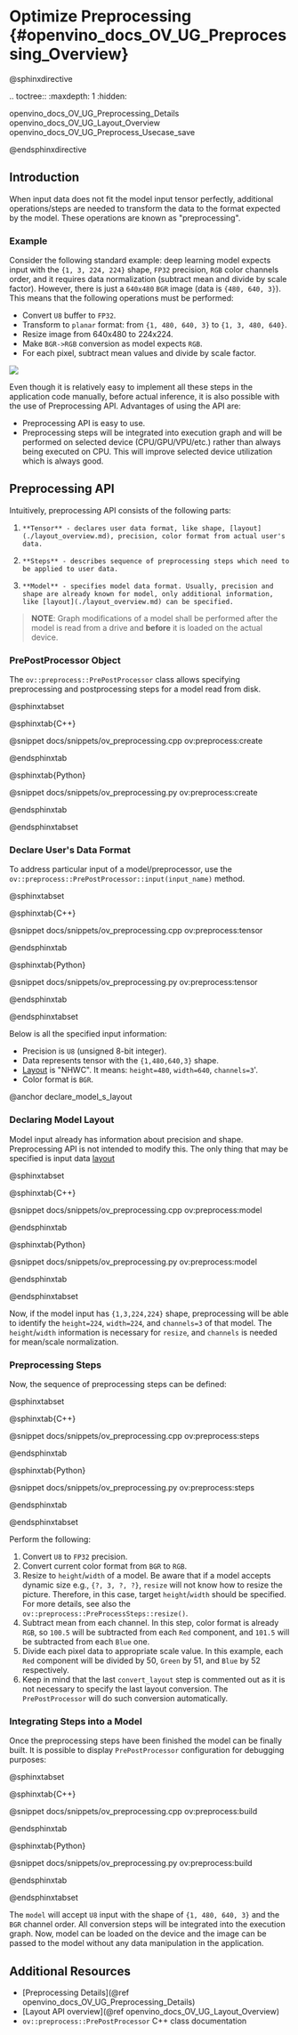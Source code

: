 # Optimize Preprocessing {#openvino_docs_OV_UG_Preprocessing_Overview}

@sphinxdirective

.. toctree::
   :maxdepth: 1
   :hidden:

   openvino_docs_OV_UG_Preprocessing_Details
   openvino_docs_OV_UG_Layout_Overview
   openvino_docs_OV_UG_Preprocess_Usecase_save

@endsphinxdirective

## Introduction

When input data does not fit the model input tensor perfectly, additional operations/steps are needed to transform the data to the format expected by the model. These operations are known as "preprocessing".

### Example
Consider the following standard example: deep learning model expects input with the `{1, 3, 224, 224}` shape, `FP32` precision, `RGB` color channels order, and it requires data normalization (subtract mean and divide by scale factor). However, there is just a `640x480` `BGR` image (data is `{480, 640, 3}`). This means that the following operations must be performed:
 - Convert `U8` buffer to `FP32`.
 - Transform to `planar` format: from `{1, 480, 640, 3}` to `{1, 3, 480, 640}`.
 - Resize image from 640x480 to 224x224.
 - Make `BGR->RGB` conversion as model expects `RGB`.
 - For each pixel, subtract mean values and divide by scale factor.


![](img/preprocess_not_fit.png)


Even though it is relatively easy to implement all these steps in the application code manually, before actual inference, it is also possible with the use of Preprocessing API. Advantages of using the API are:
 - Preprocessing API is easy to use.
 - Preprocessing steps will be integrated into execution graph and will be performed on selected device (CPU/GPU/VPU/etc.) rather than always being executed on CPU. This will improve selected device utilization which is always good.

## Preprocessing API

Intuitively, preprocessing API consists of the following parts:
 1. 	**Tensor** - declares user data format, like shape, [layout](./layout_overview.md), precision, color format from actual user's data.
 2. 	**Steps** - describes sequence of preprocessing steps which need to be applied to user data.
 3. 	**Model** - specifies model data format. Usually, precision and shape are already known for model, only additional information, like [layout](./layout_overview.md) can be specified.

> **NOTE**: Graph modifications of a model shall be performed after the model is read from a drive and **before** it is loaded on the actual device.

### PrePostProcessor Object

The `ov::preprocess::PrePostProcessor` class allows specifying preprocessing and postprocessing steps for a model read from disk.

@sphinxtabset

@sphinxtab{C++}

@snippet docs/snippets/ov_preprocessing.cpp ov:preprocess:create

@endsphinxtab

@sphinxtab{Python}

@snippet docs/snippets/ov_preprocessing.py ov:preprocess:create

@endsphinxtab

@endsphinxtabset

### Declare User's Data Format

To address particular input of a model/preprocessor, use the `ov::preprocess::PrePostProcessor::input(input_name)` method.

@sphinxtabset

@sphinxtab{C++}

@snippet docs/snippets/ov_preprocessing.cpp ov:preprocess:tensor

@endsphinxtab

@sphinxtab{Python}

@snippet docs/snippets/ov_preprocessing.py ov:preprocess:tensor

@endsphinxtab

@endsphinxtabset

Below is all the specified input information:
 - Precision is `U8` (unsigned 8-bit integer).
 - Data represents tensor with the `{1,480,640,3}` shape.
 - [Layout](./layout_overview.md) is "NHWC". It means: `height=480`, `width=640`, `channels=3`'.
 - Color format is `BGR`.

@anchor declare_model_s_layout
### Declaring Model Layout

Model input already has information about precision and shape. Preprocessing API is not intended to modify this. The only thing that may be specified is input data [layout](./layout_overview.md)

@sphinxtabset

@sphinxtab{C++}

@snippet docs/snippets/ov_preprocessing.cpp ov:preprocess:model

@endsphinxtab

@sphinxtab{Python}

@snippet docs/snippets/ov_preprocessing.py ov:preprocess:model

@endsphinxtab

@endsphinxtabset


Now, if the model input has `{1,3,224,224}` shape, preprocessing will be able to identify the `height=224`, `width=224`, and `channels=3` of that model. The `height`/`width` information is necessary for `resize`, and `channels` is needed for mean/scale normalization.

### Preprocessing Steps

Now, the sequence of preprocessing steps can be defined:

@sphinxtabset

@sphinxtab{C++}

@snippet docs/snippets/ov_preprocessing.cpp ov:preprocess:steps

@endsphinxtab

@sphinxtab{Python}

@snippet docs/snippets/ov_preprocessing.py ov:preprocess:steps

@endsphinxtab

@endsphinxtabset

Perform the following:

   1. Convert `U8` to `FP32` precision.
   2. Convert current color format from `BGR` to `RGB`.
   3. Resize to `height`/`width` of a model. Be aware that if a model accepts dynamic size e.g., `{?, 3, ?, ?}`, `resize` will not know how to resize the picture. Therefore, in this case, target `height`/`width` should be specified. For more details, see also the `ov::preprocess::PreProcessSteps::resize()`.
   4. Subtract mean from each channel. In this step, color format is already `RGB`, so `100.5` will be subtracted from each `Red` component, and `101.5` will be subtracted from each `Blue` one.
   5. Divide each pixel data to appropriate scale value. In this example, each `Red` component will be divided by 50, `Green` by 51, and `Blue` by 52 respectively.
   6. Keep in mind that the last `convert_layout` step is commented out as it is not necessary to specify the last layout conversion. The `PrePostProcessor` will do such conversion automatically.

### Integrating Steps into a Model

Once the preprocessing steps have been finished the model can be finally built. It is possible to display `PrePostProcessor` configuration for debugging purposes:

@sphinxtabset

@sphinxtab{C++}

@snippet docs/snippets/ov_preprocessing.cpp ov:preprocess:build

@endsphinxtab

@sphinxtab{Python}

@snippet docs/snippets/ov_preprocessing.py ov:preprocess:build

@endsphinxtab

@endsphinxtabset


The `model` will accept `U8` input with the shape of `{1, 480, 640, 3}` and the `BGR` channel order. All conversion steps will be integrated into the execution graph. Now, model can be loaded on the device and the image can be passed to the model without any data manipulation in the application.


## Additional Resources

* [Preprocessing Details](@ref openvino_docs_OV_UG_Preprocessing_Details)
* [Layout API overview](@ref openvino_docs_OV_UG_Layout_Overview)
* <code>ov::preprocess::PrePostProcessor</code> C++ class documentation

